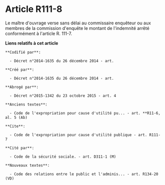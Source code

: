 # Article R111-8

Le maître d'ouvrage verse sans délai au commissaire enquêteur ou aux membres de la commission d'enquête le montant de
l'indemnité arrêté conformément à l'article R. 111-7.

**Liens relatifs à cet article**

	**Codifié par**:

	  - Décret n°2014-1635 du 26 décembre 2014 - art.

	**Créé par**:

	  - Décret n°2014-1635 du 26 décembre 2014 - art.

	**Abrogé par**:

	  - Décret n°2015-1342 du 23 octobre 2015 - art. 4

	**Anciens textes**:

	  - Code de l'expropriation pour cause d'utilité pu... - art. **R11-6, al. 5 (Ab)

	**Cite**:

	  - Code de l'expropriation pour cause d'utilité publique - art. R111-7

	**Cité par**:

	  - Code de la sécurité sociale. - art. D311-1 (M)

	**Nouveaux textes**:

	  - Code des relations entre le public et l'adminis... - art. R134-20 (VD)
